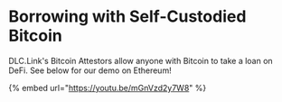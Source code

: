 # Borrowing with Self-Custodied Bitcoin

DLC.Link's Bitcoin Attestors allow anyone with Bitcoin to take a loan on DeFi. See below for our demo on Ethereum!

{% embed url="https://youtu.be/mGnVzd2y7W8" %}

